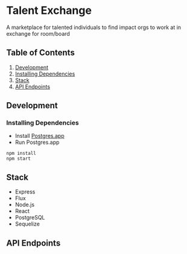 # Talent Exchange
A marketplace for talented individuals to find impact orgs to work at in exchange for room/board

## Table of Contents

1. [Development](#development)
  1. [Installing Dependencies](#installing-dependencies)
2. [Stack](#stack)
3. [API Endpoints](#api-endpoints)

## Development

### Installing Dependencies
- Install [Postgres.app](http://postgresapp.com/)
- Run Postgres.app
```
npm install
npm start
```

## Stack
- Express
- Flux
- Node.js
- React
- PostgreSQL
- Sequelize

## API Endpoints